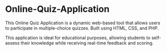 # Online-Quiz-Application
This Online Quiz Application is a dynamic web-based tool that allows users to participate in multiple-choice quizzes. Built using HTML, CSS, and PHP.

This application is ideal for educational purposes, allowing students to self-assess their knowledge while receiving real-time feedback and scoring.
